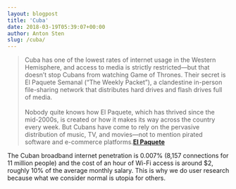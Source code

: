 ```yaml
---
layout: blogpost
title: 'Cuba'
date: 2018-03-19T05:39:07+00:00
author: Anton Sten
slug: /cuba/
---
```


>Cuba has one of the lowest rates of internet usage in the Western Hemisphere, and access to media is strictly restricted—but that doesn’t stop Cubans from watching Game of Thrones. Their secret is El Paquete Semanal (“The Weekly Packet”), a clandestine in-person file-sharing network that distributes hard drives and flash drives full of media.
<br /><br />
Nobody quite knows how El Paquete, which has thrived since the mid-2000s, is created or how it makes its way across the country every week. But Cubans have come to rely on the pervasive distribution of music, TV, and movies—not to mention pirated software and e-commerce platforms.**[El Paquete](https://qz.com/email/quartz-obsession/1230913/)**

The Cuban broadband internet penetration is 0.007% (8,157 connections for 11 million people) and the cost of an hour of Wi-Fi access is around $2, roughly 10% of the average monthly salary. This is why we do user research because what we consider normal is utopia for others. 
